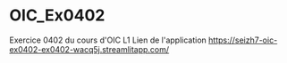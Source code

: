 # OIC_Ex0402
Exercice 0402 du cours d'OIC L1
Lien de l'application
https://seizh7-oic-ex0402-ex0402-wacq5j.streamlitapp.com/

